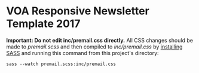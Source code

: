 # VOA Responsive Newsletter Template 2017

**Important: Do not edit inc/premail.css directly.** All CSS changes should be made to *premail.scss* and then compiled to *inc/premail.css* by [installing SASS](http://sass-lang.com/install) and running this command from this project's directory:

`sass --watch premail.scss:inc/premail.css`
